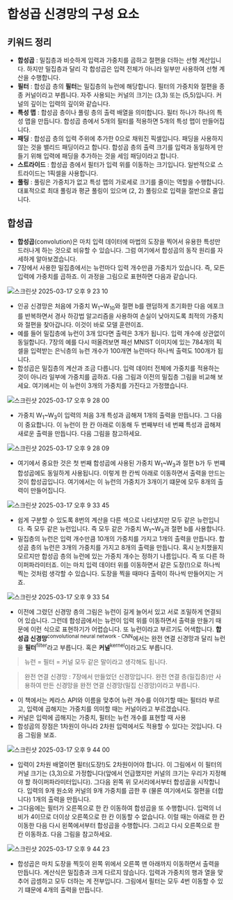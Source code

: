 # 합성곱 신경망의 구성 요소

## 키워드 정리

- **합성곱** : 밀집층과 비슷하게 입력과 가중치를 곱하고 절편을 더하는 선형 계산입니다. 하지만 밀집층과 달리 각 합성곱은 입력 전체가 아니라 일부만 사용하여 선형 계산을 수행합니다.
- **필터** : 합성곱 층의 **필터**는 밀집층의 뉴런에 해당합니다. 필터의 가중치와 절편을 종종 커널이라고 부릅니다. 자주 사용되는 커널의 크기는 (3,3) 또는 (5,5)입니다. 커널의 깊이는 입력의 깊이와 같습니다.
- **특성 맵** : 합성곱 층이나 풀링 층의 출력 배열을 의미합니다. 필터 하나가 하나의 특성 맵을 만듭니다. 합성곱 층에서 5개의 필터를 적용하면 5개의 특성 맵이 만들어집니다.
- **패딩** : 합성곱 층의 입력 주위에 추가한 0으로 채워진 픽셀입니다. 패딩을 사용하지 않는 것을 밸리드 패딩이라고 합니다. 합성곱 층의 출력 크기를 입력과 동일하게 만들기 위해 입력에 패딩을 추가하는 것을 세임 패딩이라고 합니다.
- **스트라이드** : 합성곱 층에서 필터가 입력 위를 이동하는 크기입니다. 일반적으로 스트라이드는 1픽셀을 사용합니다.
- **풀링** : 풀링은 가중치가 없고 특성 맵의 가로세로 크기를 줄이는 역할을 수행합니다. 대표적으로 최대 풀링과 평균 풀링이 있으며 (2, 2) 풀링으로 입력을 절반으로 줄입니다.

## 합성곱

- **합성곱**(convolution)은 마치 입력 데이터에 마법의 도장을 찍어서 유용한 특성만 드러나게 하는 것으로 비유할 수 있습니다. 그럼 여기에서 합성곱의 동작 원리를 자세하게 알아보겠습니다.
- 7장에서 사용한 밀집층에서는 뉴런마다 입력 개수만큼 가중치가 있습니다. 즉, 모든 입력에 가중치를 곱하죠. 이 과정을 그림으로 표현하면 다음과 같습니다.

![스크린샷 2025-03-17 오후 9 23 10](https://github.com/user-attachments/assets/dde0af36-9742-4a06-ae6f-2da241611209)

- 인공 신경망은 처음에 가중치 W<sub>1</sub>\~W<sub>10</sub>와 절편 b를 랜덤하게 초기화한 다음 에포크를 반복하면서 경사 하강법 알고리즘을 사용하여 손실이 낮아지도록 최적의 가중치와 절편을 찾아갑니다. 이것이 바로 모델 훈련이죠.
- 예를 들어 밀집층에 뉴런이 3개 있다면 출력은 3개가 됩니다. 입력 개수에 상관없이 동일합니다. 7장의 예를 다시 떠올려보면 패선 MNIST 이미지에 있는 784개의 픽셀을 입력받는 은닉층의 뉴런 개수가 100개면 뉴런마다 하나씩 출력도 100개가 됩니다.
- 합성곱은 밀집층의 계산과 조금 다릅니다. 입력 데이터 전체에 가중치를 적용하는 것이 아니라 일부에 가중치를 곱하죠. 다음 그림과 이전의 밀집층 그림을 비교해 보세요. 여기에서는 이 뉴런이 3개의 가중치를 가진다고 가정했습니다.

![스크린샷 2025-03-17 오후 9 28 00](https://github.com/user-attachments/assets/a19ea1d7-13c3-41ad-b029-038c31c03e8c)

- 가중치 W<sub>1</sub>\~W<sub>3</sub>이 입력의 처음 3개 특성과 곱해져 1개의 출력을 만듭니다. 그 다음이 중요합니다. 이 뉴런이 한 칸 아래로 이동해 두 번째부터 네 번쨰 특성과 곱해져 새로운 출력을 만듭니다. 다음 그림을 참고하세요.

![스크린샷 2025-03-17 오후 9 28 09](https://github.com/user-attachments/assets/eb7e010e-8107-42f5-bf62-279e92d3665a)

- 여기에서 중요한 것은 첫 번째 합성곱에 사용된 가중치 W<sub>1</sub>\~W<sub>3</sub>과 절편 b가 두 번쨰 합성곱에도 동일하게 사용됩니다. 이렇게 한 칸씩 아래로 이동하면서 출력을 만드는 것이 합성곱입니다. 여기에서는 이 뉴런의 가중치가 3개이기 떄문에 모두 8개의 출력이 만들어집니다.

![스크린샷 2025-03-17 오후 9 33 45](https://github.com/user-attachments/assets/8ad8a37f-f4e2-4b41-919c-f08c868124ce)

- 쉽게 구분할 수 있도록 8번의 계산을 다른 색으로 나타냈지만 모두 같은 뉴런입니다. 즉 모두 같은 뉴런입니다. 즉 모두 같은 가중치 W<sub>1</sub>\~W<sub>3</sub>과 절편 b를 사용합니다.
- 밀집층의 뉴런은 입력 개수만큼 10개의 가중치를 가지고 1개의 출력을 만듭니다. 합성곱 층의 뉴런은 3개의 가중치를 가지고 8개의 출력을 만듭니다. 혹시 눈치챘을지 모르지만 합성곱 층의 뉴런에 있는 가중치 개수는 정하기 나름입니다. 즉 또 다른 하이퍼파라미터죠. 이는 마치 입력 데이터 위를 이동하면서 같은 도장(!)으로 하나씩 찍는 것처럼 생각할 수 있습니다. 도장을 찍을 때마다 출력이 하나씩 만들어지는 거죠.

![스크린샷 2025-03-17 오후 9 33 54](https://github.com/user-attachments/assets/72605437-87ff-422a-a39b-eb64e6ba5831)

- 이전에 그렸던 신경망 층의 그림은 뉴런이 길게 늘어서 있고 서로 조밀하게 연결되어 있습니다. 그런데 합성곱에서는 뉴런이 입력 위를 이동하면서 출력을 만들기 때문에 이런 식으로 표현하기가 어렵습니다. 또 뉴런이라고 부르기도 어색합니다. **합성곱 신경망**<sup>convolutional neural network - CNN</sup>에서는 완전 연결 신경망과 달리 뉴런을 **필터**<sup>filter</sup>라고 부릅니다. 혹은 **커널**<sup>kernel</sup>이라고도 부릅니다.

> 뉴런 = 필터 = 커널 모두 같은 말이라고 생각해도 됩니다.

> 완전 연결 신경망 : 7장에서 만들었던 신경망입니다. 완전 연결 층(밀집층)만 사용하여 만든 신경망을 완전 연결 신경망(밀집 신경망)이라고 부릅니다.

- 이 책에서는 케라스 API와 이름을 맞추어 뉴런 개수를 이야기할 때는 필터라 부르고, 입력에 곱해지는 가중치를 의미할 때는 커널이라고 부르겠습니다.
- 커널은 입력에 곱해지는 가중치, 필터는 뉴런 개수를 표현할 때 사용
- 합성곱의 장점은 1차원이 아니라 2차원 입력에서도 적용할 수 있다는 것입니다. 다음 그림을 보죠.

![스크린샷 2025-03-17 오후 9 44 00](https://github.com/user-attachments/assets/4ebe7c8b-2a5c-4df3-ab6a-00cb558916be)

- 입력이 2차원 배열이면 필터(도장!)도 2차원이어야 합니다. 이 그림에서 이 필터의 커널 크기는 (3,3)으로 가정합니다(앞에서 언급했지만 커널의 크기는 우리가 지정해야 할 하이퍼파라미터입니다). 그다음 왼쪽 위 모서리에서부터 합성곱을 시작합니다. 입력의 9개 원소와 커널의 9개 가중치를 곱한 후 (물론 여기에서도 절편을 더합니다) 1개의 출력을 만듭니다.
- 그다음에는 필터가 오른쪽으로 한 칸 이동하여 합성곱을 또 수행합니다. 입력의 너비가 4이므로 더이상 오른쪽으로 한 칸 이동할 수 없습니다. 이럴 때는 아래로 한 칸 이동한 다음 다시 왼쪽에서부터 합성곱을 수행합니다. 그리고 다시 오른쪽으로 한 칸 이동하죠. 다음 그림을 참고하세요.

![스크린샷 2025-03-17 오후 9 44 23](https://github.com/user-attachments/assets/fb98b72b-f9db-44f4-8888-708cea866287)

- 합성곱은 마치 도장을 찍듯이 왼쪽 위에서 오른쪽 맨 아래까지 이동하면서 출력을 만듭니다. 계산식은 밀집층과 크게 다르지 않습니다. 입력과 가중치의 행과 열을 맞추어 곱셈하고 모두 더하는 게 전부입니다. 그림에서 필터는 모두 4번 이동할 수 있기 떄문에 4개의 출력을 만듭니다.
